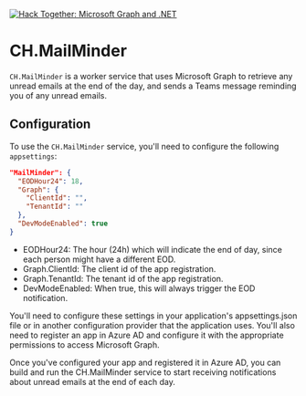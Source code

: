 [![Hack Together: Microsoft Graph and .NET](https://img.shields.io/badge/Microsoft%20-Hack--Together-orange?style=for-the-badge&logo=microsoft)](https://github.com/microsoft/hack-together)

# CH.MailMinder

`CH.MailMinder` is a worker service that uses Microsoft Graph to retrieve any unread emails at the end of the day, and sends a Teams message reminding you of any unread emails.

## Configuration

To use the `CH.MailMinder` service, you'll need to configure the following `appsettings`:

```json
"MailMinder": {
  "EODHour24": 18,
  "Graph": {
    "ClientId": "",
    "TenantId": ""
  },
  "DevModeEnabled": true
}
```

* EODHour24: The hour (24h) which will indicate the end of day, since each person might have a different EOD.
* Graph.ClientId: The client id of the app registration.
* Graph.TenantId: The tenant id of the app registration.
* DevModeEnabled: When true, this will always trigger the EOD notification.

You'll need to configure these settings in your application's appsettings.json file or in another configuration provider that the application uses. You'll also need to register an app in Azure AD and configure it with the appropriate permissions to access Microsoft Graph.

Once you've configured your app and registered it in Azure AD, you can build and run the CH.MailMinder service to start receiving notifications about unread emails at the end of each day.
